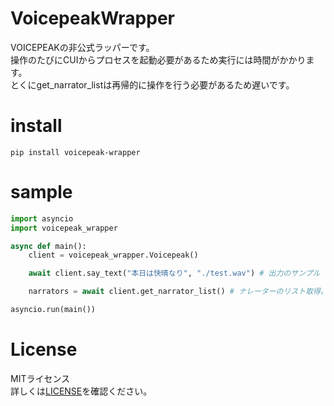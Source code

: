 # VoicepeakWrapper
VOICEPEAKの非公式ラッパーです。  
操作のたびにCUIからプロセスを起動必要があるため実行には時間がかかります。  
とくにget_narrator_listは再帰的に操作を行う必要があるため遅いです。

# install
```
pip install voicepeak-wrapper
```

# sample
```python
import asyncio
import voicepeak_wrapper

async def main():
    client = voicepeak_wrapper.Voicepeak()

    await client.say_text("本日は快晴なり", "./test.wav") # 出力のサンプル

    narrators = await client.get_narrator_list() # ナレーターのリスト取得。時間がかかります。

asyncio.run(main())
```

# License
MITライセンス  
詳しくは[LICENSE](./LICENSE)を確認ください。